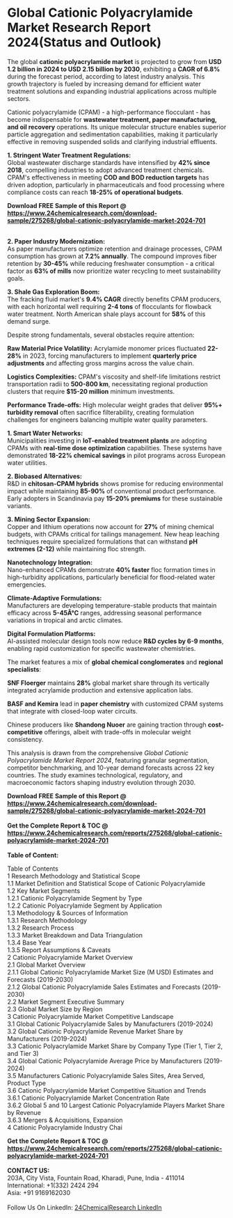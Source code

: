 <h1>Global Cationic Polyacrylamide Market Research Report 2024(Status and Outlook)</h1><p>The global <strong>cationic polyacrylamide market</strong> is projected to grow from <strong>USD 1.2 billion in 2024 to USD 2.15 billion by 2030</strong>, exhibiting a <strong>CAGR of 6.8%</strong> during the forecast period, according to latest industry analysis. This growth trajectory is fueled by increasing demand for efficient water treatment solutions and expanding industrial applications across multiple sectors.</p><p>Cationic polyacrylamide (CPAM) - a high-performance flocculant - has become indispensable for <strong>wastewater treatment, paper manufacturing, and oil recovery</strong> operations. Its unique molecular structure enables superior particle aggregation and sedimentation capabilities, making it particularly effective in removing suspended solids and clarifying industrial effluents.</p><p><strong>1. Stringent Water Treatment Regulations:</strong><br>
Global wastewater discharge standards have intensified by <strong>42% since 2018</strong>, compelling industries to adopt advanced treatment chemicals. CPAM's effectiveness in meeting <strong>COD and BOD reduction targets</strong> has driven adoption, particularly in pharmaceuticals and food processing where compliance costs can reach <strong>18-25% of operational budgets</strong>.</p><div><b>Download FREE Sample of this Report @ 
            <a href="https://www.24chemicalresearch.com/download-sample/275268/global-cationic-polyacrylamide-market-2024-701">
            https://www.24chemicalresearch.com/download-sample/275268/global-cationic-polyacrylamide-market-2024-701</a></b></div><br><p><strong>2. Paper Industry Modernization:</strong><br>
As paper manufacturers optimize retention and drainage processes, CPAM consumption has grown at <strong>7.2% annually</strong>. The compound improves fiber retention by <strong>30-45%</strong> while reducing freshwater consumption - a critical factor as <strong>63% of mills</strong> now prioritize water recycling to meet sustainability goals.</p><p><strong>3. Shale Gas Exploration Boom:</strong><br>
The fracking fluid market's <strong>9.4% CAGR</strong> directly benefits CPAM producers, with each horizontal well requiring <strong>2-4 tons</strong> of flocculants for flowback water treatment. North American shale plays account for <strong>58%</strong> of this demand surge.</p><p>Despite strong fundamentals, several obstacles require attention:</p><p><strong>Raw Material Price Volatility:</strong> Acrylamide monomer prices fluctuated <strong>22-28%</strong> in 2023, forcing manufacturers to implement <strong>quarterly price adjustments</strong> and affecting gross margins across the value chain.</p><p><strong>Logistics Complexities:</strong> CPAM's viscosity and shelf-life limitations restrict transportation radii to <strong>500-800 km</strong>, necessitating regional production clusters that require <strong>$15-20 million</strong> minimum investments.</p><p><strong>Performance Trade-offs:</strong> High molecular weight grades that deliver <strong>95%+ turbidity removal</strong> often sacrifice filterability, creating formulation challenges for engineers balancing multiple water quality parameters.</p><p><strong>1. Smart Water Networks:</strong><br>
Municipalities investing in <strong>IoT-enabled treatment plants</strong> are adopting CPAMs with <strong>real-time dose optimization</strong> capabilities. These systems have demonstrated <strong>18-22% chemical savings</strong> in pilot programs across European water utilities.</p><p><strong>2. Biobased Alternatives:</strong><br>
R&amp;D in <strong>chitosan-CPAM hybrids</strong> shows promise for reducing environmental impact while maintaining <strong>85-90%</strong> of conventional product performance. Early adopters in Scandinavia pay <strong>15-20% premiums</strong> for these sustainable variants.</p><p><strong>3. Mining Sector Expansion:</strong><br>
Copper and lithium operations now account for <strong>27%</strong> of mining chemical budgets, with CPAMs critical for tailings management. New heap leaching techniques require specialized formulations that can withstand <strong>pH extremes (2-12)</strong> while maintaining floc strength.</p><p><strong>Nanotechnology Integration:</strong><br>
    Nano-enhanced CPAMs demonstrate <strong>40% faster</strong> floc formation times in high-turbidity applications, particularly beneficial for flood-related water emergencies.</p><p><strong>Climate-Adaptive Formulations:</strong><br>
    Manufacturers are developing temperature-stable products that maintain efficacy across <strong>5-45Â°C</strong> ranges, addressing seasonal performance variations in tropical and arctic climates.</p><p><strong>Digital Formulation Platforms:</strong><br>
    AI-assisted molecular design tools now reduce <strong>R&amp;D cycles by 6-9 months</strong>, enabling rapid customization for specific wastewater chemistries.</p><p>The market features a mix of <strong>global chemical conglomerates</strong> and <strong>regional specialists</strong>:</p><p><strong>SNF Floerger</strong> maintains <strong>28%</strong> global market share through its vertically integrated acrylamide production and extensive application labs.</p><p><strong>BASF and Kemira</strong> lead in <strong>paper chemistry</strong> with customized CPAM systems that integrate with closed-loop water circuits.</p><p>Chinese producers like <strong>Shandong Nuoer</strong> are gaining traction through <strong>cost-competitive</strong> offerings, albeit with trade-offs in molecular weight consistency.</p><p>This analysis is drawn from the comprehensive <em>Global Cationic Polyacrylamide Market Report 2024</em>, featuring granular segmentation, competitor benchmarking, and 10-year demand forecasts across 22 key countries. The study examines technological, regulatory, and macroeconomic factors shaping industry evolution through 2030.</p><div><b>Download FREE Sample of this Report @ 
            <a href="https://www.24chemicalresearch.com/download-sample/275268/global-cationic-polyacrylamide-market-2024-701">
            https://www.24chemicalresearch.com/download-sample/275268/global-cationic-polyacrylamide-market-2024-701</a></b></div><br><div><b>Get the Complete Report & TOC @ 
            <a href="https://www.24chemicalresearch.com/reports/275268/global-cationic-polyacrylamide-market-2024-701">
            https://www.24chemicalresearch.com/reports/275268/global-cationic-polyacrylamide-market-2024-701</a></b></div><br>
            <b>Table of Content:</b><p>Table of Contents<br />
1 Research Methodology and Statistical Scope<br />
1.1 Market Definition and Statistical Scope of Cationic Polyacrylamide<br />
1.2 Key Market Segments<br />
1.2.1 Cationic Polyacrylamide Segment by Type<br />
1.2.2 Cationic Polyacrylamide Segment by Application<br />
1.3 Methodology & Sources of Information<br />
1.3.1 Research Methodology<br />
1.3.2 Research Process<br />
1.3.3 Market Breakdown and Data Triangulation<br />
1.3.4 Base Year<br />
1.3.5 Report Assumptions & Caveats<br />
2 Cationic Polyacrylamide Market Overview<br />
2.1 Global Market Overview<br />
2.1.1 Global Cationic Polyacrylamide Market Size (M USD) Estimates and Forecasts (2019-2030)<br />
2.1.2 Global Cationic Polyacrylamide Sales Estimates and Forecasts (2019-2030)<br />
2.2 Market Segment Executive Summary<br />
2.3 Global Market Size by Region<br />
3 Cationic Polyacrylamide Market Competitive Landscape<br />
3.1 Global Cationic Polyacrylamide Sales by Manufacturers (2019-2024)<br />
3.2 Global Cationic Polyacrylamide Revenue Market Share by Manufacturers (2019-2024)<br />
3.3 Cationic Polyacrylamide Market Share by Company Type (Tier 1, Tier 2, and Tier 3)<br />
3.4 Global Cationic Polyacrylamide Average Price by Manufacturers (2019-2024)<br />
3.5 Manufacturers Cationic Polyacrylamide Sales Sites, Area Served, Product Type<br />
3.6 Cationic Polyacrylamide Market Competitive Situation and Trends<br />
3.6.1 Cationic Polyacrylamide Market Concentration Rate<br />
3.6.2 Global 5 and 10 Largest Cationic Polyacrylamide Players Market Share by Revenue<br />
3.6.3 Mergers & Acquisitions, Expansion<br />
4 Cationic Polyacrylamide Industry Chai</p><div><b>Get the Complete Report & TOC @ 
            <a href="https://www.24chemicalresearch.com/reports/275268/global-cationic-polyacrylamide-market-2024-701">
            https://www.24chemicalresearch.com/reports/275268/global-cationic-polyacrylamide-market-2024-701</a></b></div><br><b>CONTACT US:</b><br>
            203A, City Vista, Fountain Road, Kharadi, Pune, India - 411014<br>
            International: +1(332) 2424 294<br>
            Asia: +91 9169162030 <br><br>
            Follow Us On LinkedIn: <a href="https://www.linkedin.com/company/24chemicalresearch/">24ChemicalResearch LinkedIn</a>